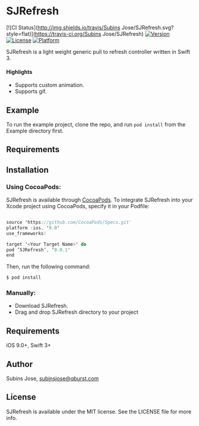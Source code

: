 # SJRefresh

[![CI Status](http://img.shields.io/travis/Subins Jose/SJRefresh.svg?style=flat)](https://travis-ci.org/Subins Jose/SJRefresh)
[![Version](https://img.shields.io/cocoapods/v/SJRefresh.svg?style=flat)](http://cocoapods.org/pods/SJRefresh)
[![License](https://img.shields.io/cocoapods/l/SJRefresh.svg?style=flat)](http://cocoapods.org/pods/SJRefresh)
[![Platform](https://img.shields.io/cocoapods/p/SJRefresh.svg?style=flat)](http://cocoapods.org/pods/SJRefresh)

SJRefresh is a light weight generic pull to refresh controller written in Swift 3.

#### Highlights

* Supports custom animation.
* Supports gif.

## Example

To run the example project, clone the repo, and run `pod install` from the Example directory first.

## Requirements

## Installation

### Using CocoaPods:

SJRefresh is available through [CocoaPods](http://cocoapods.org). To integrate SJRefresh into your Xcode project using CocoaPods, specify it in your Podfile:
```swift

source 'https://github.com/CocoaPods/Specs.git'
platform :ios, '9.0'
use_frameworks!

target '<Your Target Name>' do
pod ’SJRefresh’, ‘0.0.1'
end
```

Then, run the following command:
```swift
$ pod install
```
### Manually:

* Download SJRefresh.
* Drag and drop SJRefresh directory to your project

## Requirements

iOS 9.0+, Swift 3+

## Author

Subins Jose, subinsjose@qburst.com

## License

SJRefresh is available under the MIT license. See the LICENSE file for more info.
